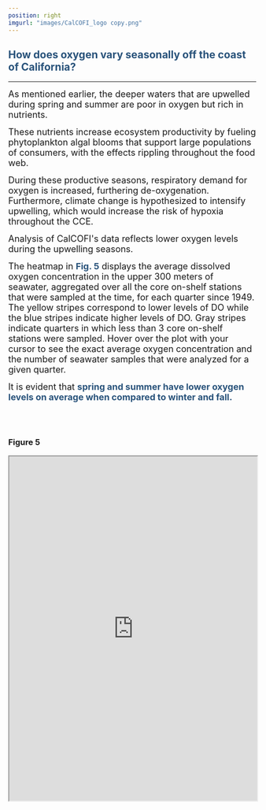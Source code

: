 ```yaml
---
position: right
imgurl: "images/CalCOFI_logo copy.png"
---
```


## <span style="color:#28527A"> How does oxygen vary seasonally off the coast of California? </span>

--- 

<font size="+1">As mentioned earlier, the deeper waters that are upwelled during spring and summer are poor in oxygen but rich in nutrients.</font>

<font size="+1">These nutrients increase ecosystem productivity by fueling phytoplankton algal blooms that support large populations of consumers, with the effects rippling throughout the food web.</font> 

<font size="+1">During these productive seasons, respiratory demand for oxygen is increased, furthering de-oxygenation. Furthermore, climate change is hypothesized to intensify upwelling, which would increase the risk of hypoxia throughout the CCE.</font>

<font size="+1">Analysis of CalCOFI's data reflects lower oxygen levels during the upwelling seasons.</font>

<font size="+1">The heatmap in <span style="color:#28527A">**Fig. 5**</span> displays the average dissolved oxygen concentration in the upper 300 meters of seawater, aggregated over all the core on-shelf stations that were sampled at the time, for each quarter since 1949. The yellow stripes correspond to lower levels of DO while the blue stripes indicate higher levels of DO. Gray stripes indicate quarters in which less than 3 core on-shelf stations were sampled. Hover over the plot with your cursor to see the exact average oxygen concentration and the number of seawater samples that were analyzed for a given quarter.</font>

<font size="+1">It is evident that <span style="color:#28527A">**spring and summer have lower oxygen levels on average when compared to winter and fall.**</span></font>

<br />
<br />

### Figure 5

<iframe seamless src= "https://aradams11.github.io/widgets/mean_quarter2.html" width="100%" height="700"></iframe>


